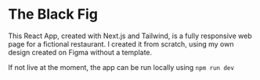 # The Black Fig

This React App, created with Next.js and Tailwind, is a fully responsive web page for a fictional restaurant. I created it from scratch, using my own design created on Figma without a template. 

If not live at the moment, the app can be run locally using ```npm run dev``` 

